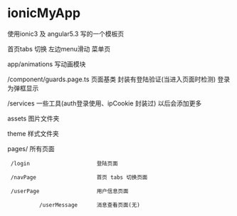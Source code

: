 # ionicMyApp

使用ionic3 及 angular5.3 写的一个模板页

首页tabs 切换  左边menu滑动 菜单页

app/animations                  写动画模块

   /component/guards.page.ts    页面基类 封装有登陆验证(当进入页面时检测)  登录为弹框显示
   
   /services                    一些工具(auth登录使用、ipCookie 封装过) 以后会添加更多
   
assets                          图片文件夹

theme                           样式文件夹

pages/                          所有页面

     /login                     登陆页面
	 
     /navPage                   首页 tabs 切换页面
	 
	 /userPage                  用户信息页面
	 
	          /userMessage      消息查看页面(无)
			  